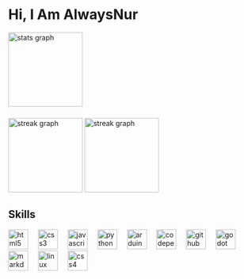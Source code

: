 # Hi, I Am AlwaysNur
<div align="left">
  <img src="https://github-readme-stats.vercel.app/api?username=AlwaysNur&hide_title=false&hide_rank=false&show_icons=true&include_all_commits=true&count_private=true&disable_animations=false&theme=aura_dark&locale=en&hide_border=true&order=1" height="150" alt="stats graph"  />
</div>

###

<div align="left">

 <img src="https://github-readme-stats.vercel.app/api/top-langs/?username=AlwaysNur&theme=aura_dark&hide_border=true&include_all_commits=true&count_private=false&layout=compact" height="150" alt="streak graph"  />
  <img src="https://streak-stats.demolab.com?user=AlwaysNur&locale=en&mode=daily&theme=aura_dark&hide_border=true&border_radius=5&order=3" height="150" alt="streak graph"  />
  
</div>

## Skills
<div align="left">
  <img src="https://skillicons.dev/icons?i=html" height="40" alt="html5 logo"  />
  <img width="12" />
  <img src="https://skillicons.dev/icons?i=css" height="40" alt="css3 logo"  />
  <img width="12" />
  <img src="https://skillicons.dev/icons?i=js" height="40" alt="javascript logo"  />
  <img width="12" />
  <img src="https://skillicons.dev/icons?i=py" height="40" alt="python logo"  />
  <img width="12" />
  <img src="https://skillicons.dev/icons?i=arduino" height="40" alt="arduino logo"  />
  <img width="12" />
  <img src="https://skillicons.dev/icons?i=codepen" height="40" alt="codepen logo"  />
  <img width="12" />
  <img src="https://skillicons.dev/icons?i=github" height="40" alt="github logo"  />
  <img width="12" />
  <img src="https://skillicons.dev/icons?i=godot" height="40" alt="godot logo"  />
  <img width="12" />
  <img src="https://skillicons.dev/icons?i=md" height="40" alt="markdown logo"  />
  <img width="12" />
  <img src="https://skillicons.dev/icons?i=linux" height="40" alt="linux logo"  />
  <img width="12" />
  <img src="https://upload.wikimedia.org/wikipedia/commons/a/ab/Official_CSS_Logo.svg" height="40" alt="css4 logo"/>
</div>

###
